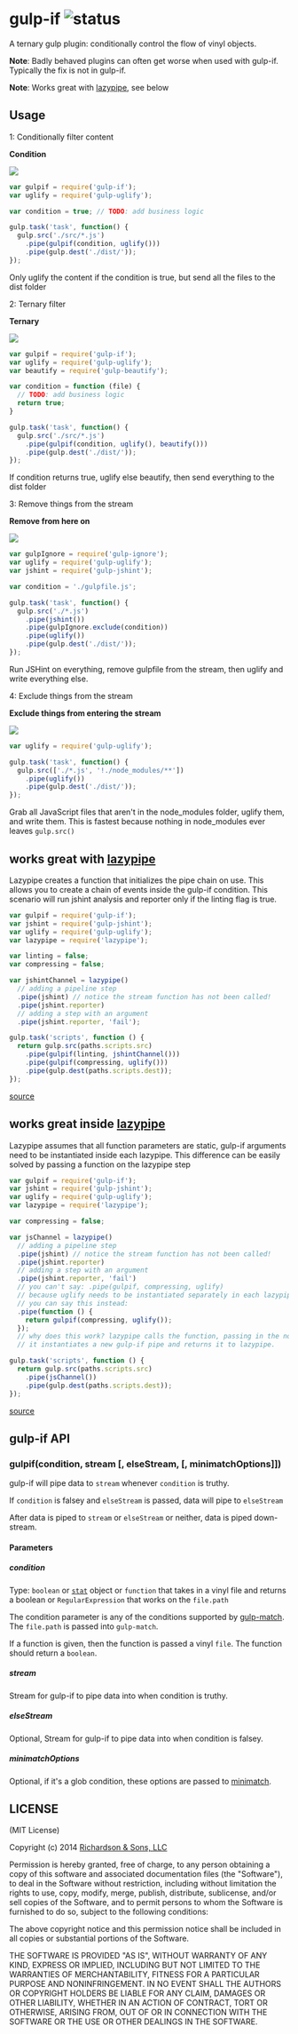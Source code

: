 gulp-if ![status](https://secure.travis-ci.org/robrich/gulp-if.png?branch=master)
=======

A ternary gulp plugin: conditionally control the flow of vinyl objects.

**Note**: Badly behaved plugins can often get worse when used with gulp-if.  Typically the fix is not in gulp-if.

**Note**: Works great with [lazypipe](https://github.com/OverZealous/lazypipe), see below

## Usage

1: Conditionally filter content

**Condition**

![][condition]

```javascript
var gulpif = require('gulp-if');
var uglify = require('gulp-uglify');

var condition = true; // TODO: add business logic

gulp.task('task', function() {
  gulp.src('./src/*.js')
    .pipe(gulpif(condition, uglify()))
    .pipe(gulp.dest('./dist/'));
});
```
Only uglify the content if the condition is true, but send all the files to the dist folder


2: Ternary filter

**Ternary**

![][ternary]

```javascript
var gulpif = require('gulp-if');
var uglify = require('gulp-uglify');
var beautify = require('gulp-beautify');

var condition = function (file) {
  // TODO: add business logic
  return true;
}

gulp.task('task', function() {
  gulp.src('./src/*.js')
    .pipe(gulpif(condition, uglify(), beautify()))
    .pipe(gulp.dest('./dist/'));
});
```

If condition returns true, uglify else beautify, then send everything to the dist folder


3: Remove things from the stream

**Remove from here on**

![][exclude]

```javascript
var gulpIgnore = require('gulp-ignore');
var uglify = require('gulp-uglify');
var jshint = require('gulp-jshint');

var condition = './gulpfile.js';

gulp.task('task', function() {
  gulp.src('./*.js')
    .pipe(jshint())
    .pipe(gulpIgnore.exclude(condition))
    .pipe(uglify())
    .pipe(gulp.dest('./dist/'));
});
```

Run JSHint on everything, remove gulpfile from the stream, then uglify and write everything else.


4: Exclude things from the stream

**Exclude things from entering the stream**

![][glob]

```javascript
var uglify = require('gulp-uglify');

gulp.task('task', function() {
  gulp.src(['./*.js', '!./node_modules/**'])
    .pipe(uglify())
    .pipe(gulp.dest('./dist/'));
});
```

Grab all JavaScript files that aren't in the node_modules folder, uglify them, and write them.
This is fastest because nothing in node_modules ever leaves `gulp.src()`


## works great with [lazypipe](https://github.com/OverZealous/lazypipe)

Lazypipe creates a function that initializes the pipe chain on use.  This allows you to create a chain of events inside the gulp-if condition.  This scenario will run jshint analysis and reporter only if the linting flag is true.

```js
var gulpif = require('gulp-if');
var jshint = require('gulp-jshint');
var uglify = require('gulp-uglify');
var lazypipe = require('lazypipe');

var linting = false;
var compressing = false;

var jshintChannel = lazypipe()
  // adding a pipeline step
  .pipe(jshint) // notice the stream function has not been called!
  .pipe(jshint.reporter)
  // adding a step with an argument
  .pipe(jshint.reporter, 'fail');

gulp.task('scripts', function () {
  return gulp.src(paths.scripts.src)
    .pipe(gulpif(linting, jshintChannel()))
    .pipe(gulpif(compressing, uglify()))
    .pipe(gulp.dest(paths.scripts.dest));
});
```
[source](https://github.com/spenceralger/gulp-jshint/issues/38#issuecomment-40423932)

## works great inside [lazypipe](https://github.com/OverZealous/lazypipe)

Lazypipe assumes that all function parameters are static, gulp-if arguments need to be instantiated inside each lazypipe.  This difference can be easily solved by passing a function on the lazypipe step

```js
var gulpif = require('gulp-if');
var jshint = require('gulp-jshint');
var uglify = require('gulp-uglify');
var lazypipe = require('lazypipe');

var compressing = false;

var jsChannel = lazypipe()
  // adding a pipeline step
  .pipe(jshint) // notice the stream function has not been called!
  .pipe(jshint.reporter)
  // adding a step with an argument
  .pipe(jshint.reporter, 'fail')
  // you can't say: .pipe(gulpif, compressing, uglify)
  // because uglify needs to be instantiated separately in each lazypipe instance
  // you can say this instead:
  .pipe(function () {
    return gulpif(compressing, uglify());
  });
  // why does this work? lazypipe calls the function, passing in the no arguments to it,
  // it instantiates a new gulp-if pipe and returns it to lazypipe.

gulp.task('scripts', function () {
  return gulp.src(paths.scripts.src)
    .pipe(jsChannel())
    .pipe(gulp.dest(paths.scripts.dest));
});
```

[source](https://github.com/robrich/gulp-if/issues/32)

## gulp-if API

### gulpif(condition, stream [, elseStream, [, minimatchOptions]])

gulp-if will pipe data to `stream` whenever `condition` is truthy.

If `condition` is falsey and `elseStream` is passed, data will pipe to `elseStream`

After data is piped to `stream` or `elseStream` or neither, data is piped down-stream.

#### Parameters

##### condition

Type: `boolean` or [`stat`](http://nodejs.org/api/fs.html#fs_class_fs_stats) object or `function` that takes in a vinyl file and returns a boolean or `RegularExpression` that works on the `file.path`

The condition parameter is any of the conditions supported by [gulp-match](https://github.com/robrich/gulp-match).  The `file.path` is passed into `gulp-match`.

If a function is given, then the function is passed a vinyl `file`. The function should return a `boolean`.

##### stream

Stream for gulp-if to pipe data into when condition is truthy.

##### elseStream

Optional, Stream for gulp-if to pipe data into when condition is falsey.

##### minimatchOptions

Optional, if it's a glob condition, these options are passed to [minimatch](https://github.com/isaacs/minimatch).


LICENSE
-------

(MIT License)

Copyright (c) 2014 [Richardson & Sons, LLC](http://richardsonandsons.com/)

Permission is hereby granted, free of charge, to any person obtaining
a copy of this software and associated documentation files (the
"Software"), to deal in the Software without restriction, including
without limitation the rights to use, copy, modify, merge, publish,
distribute, sublicense, and/or sell copies of the Software, and to
permit persons to whom the Software is furnished to do so, subject to
the following conditions:

The above copyright notice and this permission notice shall be
included in all copies or substantial portions of the Software.

THE SOFTWARE IS PROVIDED "AS IS", WITHOUT WARRANTY OF ANY KIND,
EXPRESS OR IMPLIED, INCLUDING BUT NOT LIMITED TO THE WARRANTIES OF
MERCHANTABILITY, FITNESS FOR A PARTICULAR PURPOSE AND
NONINFRINGEMENT. IN NO EVENT SHALL THE AUTHORS OR COPYRIGHT HOLDERS BE
LIABLE FOR ANY CLAIM, DAMAGES OR OTHER LIABILITY, WHETHER IN AN ACTION
OF CONTRACT, TORT OR OTHERWISE, ARISING FROM, OUT OF OR IN CONNECTION
WITH THE SOFTWARE OR THE USE OR OTHER DEALINGS IN THE SOFTWARE.

[condition]: https://rawgithub.com/robrich/gulp-if/master/img/condition.svg
[ternary]: https://rawgithub.com/robrich/gulp-if/master/img/ternary.svg
[exclude]: https://rawgithub.com/robrich/gulp-if/master/img/exclude.svg
[glob]: https://rawgithub.com/robrich/gulp-if/master/img/glob.svg
